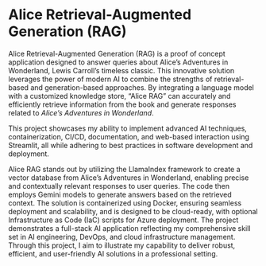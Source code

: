 # Alice Retrieval-Augmented Generation (RAG)

Alice Retrieval-Augmented Generation (RAG) is a proof of concept application designed to answer queries about Alice’s Adventures in Wonderland, Lewis Carroll’s timeless classic. This innovative solution leverages the power of modern AI to combine the strengths of retrieval-based and generation-based approaches. By integrating a language model with a customized knowledge store, “Alice RAG” can accurately and efficiently retrieve information from the book and generate responses related to *Alice’s Adventures in Wonderland*.

This project showcases my ability to implement advanced AI techniques, containerization, CI/CD, documentation, and web-based interaction using Streamlit, all while adhering to best practices in software development and deployment.

Alice RAG stands out by utilizing the LlamaIndex framework to create a vector database from Alice’s Adventures in Wonderland, enabling precise and contextually relevant responses to user queries. The code then employs Gemini models to generate answers based on the retrieved context. The solution is containerized using Docker, ensuring seamless deployment and scalability, and is designed to be cloud-ready, with optional Infrastructure as Code (IaC) scripts for Azure deployment. The project demonstrates a full-stack AI application reflecting my comprehensive skill set in AI engineering, DevOps, and cloud infrastructure management. Through this project, I aim to illustrate my capability to deliver robust, efficient, and user-friendly AI solutions in a professional setting.
